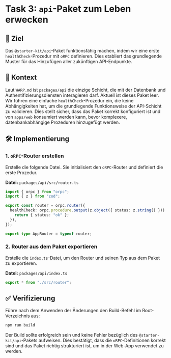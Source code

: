 # Task 3: `api`-Paket zum Leben erwecken

## 🎯 Ziel

Das `@starter-kit/api`-Paket funktionsfähig machen, indem wir eine erste `healthCheck`-Prozedur mit `oRPC` definieren. Dies etabliert das grundlegende Muster für das Hinzufügen aller zukünftigen API-Endpunkte.

## 📝 Kontext

Laut `WARP.md` ist `packages/api` die einzige Schicht, die mit der Datenbank und Authentifizierungsdiensten interagieren darf. Aktuell ist dieses Paket leer. Wir führen eine einfache `healthCheck`-Prozedur ein, die keine Abhängigkeiten hat, um die grundlegende Funktionsweise der API-Schicht zu validieren. Dies stellt sicher, dass das Paket korrekt konfiguriert ist und von `apps/web` konsumiert werden kann, bevor komplexere, datenbankabhängige Prozeduren hinzugefügt werden.

## 🛠️ Implementierung

### 1. `oRPC`-Router erstellen

Erstelle die folgende Datei. Sie initialisiert den `oRPC`-Router und definiert die erste Prozedur.

**Datei:** `packages/api/src/router.ts`

```typescript
import { orpc } from "orpc";
import { z } from "zod";

export const router = orpc.router({
  healthCheck: orpc.procedure.output(z.object({ status: z.string() })).query(() => {
    return { status: "ok" };
  }),
});

export type AppRouter = typeof router;
```

### 2. Router aus dem Paket exportieren

Erstelle die `index.ts`-Datei, um den Router und seinen Typ aus dem Paket zu exportieren.

**Datei:** `packages/api/index.ts`

```typescript
export * from "./src/router";
```

## ✅ Verifizierung

Führe nach dem Anwenden der Änderungen den Build-Befehl im Root-Verzeichnis aus:

```bash
npm run build
```

Der Build sollte erfolgreich sein und keine Fehler bezüglich des `@starter-kit/api`-Pakets aufweisen. Dies bestätigt, dass die `oRPC`-Definitionen korrekt sind und das Paket richtig strukturiert ist, um in der Web-App verwendet zu werden.

